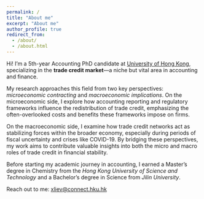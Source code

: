```yaml
---
permalink: /
title: "About me"
excerpt: "About me"
author_profile: true
redirect_from: 
  - /about/
  - /about.html
---
```


<!-- Hi! I'm a 5th-year Accounting PhD  at [HKU Business School](https://www.hkubs.hku.hk/glocal/).

My research interests focus on a niche yet significant area: the ***trade credit market***. My work primarily explores two key dimensions of this field: *microeconomic contracting* and *macroeconomic implicatioins*. 

On the ***microeconomic level***, I investigate how accounting reporting and regulation results in a redistribution of trade credit. This research sheds light on the unintended costs and benefits that regulatory frameworks and financial disclosures impose on the trade credit market. 

On the ***macroeconomic level***, my research seeks to deepen the understanding of how trade credit networks can act as stabilizing forces within the economy, particularly during periods of financial uncertainty and policy shifts, such as those seen during fiscal policy adjustments and the COVID-19 crisis. -->

Hi! I’m a 5th-year Accounting PhD candidate at [University of Hong Kong](https://www.hkubs.hku.hk/glocal/), specializing in the **trade credit market**—a niche but vital area in accounting and finance.

My research approaches this field from two key perspectives: *microeconomic contracting* and *macroeconomic implications*. On the microeconomic side, I explore how accounting reporting and regulatory frameworks influence the redistribution of trade credit, emphasizing the often-overlooked costs and benefits these frameworks impose on firms.

On the macroeconomic side, I examine how trade credit networks act as stabilizing forces within the broader economy, especially during periods of fiscal uncertainty and crises like COVID-19. By bridging these perspectives, my work aims to contribute valuable insights into both the micro and macro roles of trade credit in financial stability.

Before starting my academic journey in accounting, I earned a Master’s degree in Chemistry from the *Hong Kong University of Science and Technology* and a Bachelor’s degree in Science from *Jilin University*.

<!-- Currently, I am visiting PhD student at Washington University in St. Louis, until Nov 2024.  -->

<!-- My research intrests focus on niche research area on trade credit market. Sepcailly, I examine it  from both microeconomic contracting persepctive ( interacted accouting reporting and regulation) and marcroeconomic implications (tax, covid, et al.).
 -->

 <!-- this with a research focus on trade financing and accounting regulations. -->

<!-- Specifically, I am interested in exploring the **economic consequences (intended and unintended) of regulations within the supply chain context** and the **role of supply chain networks in transmitting these effects to a broader economy**. 

Before studying accounting, I was a PhD candidate in Chemistry, spending three years at [Hong Kong University of Science and Technology](https://hkust.edu.hk/). I received my Bachelor of Science from [Jilin University](https://global.jlu.edu.cn/) in 2017 (Rank:1/123). -->



Reach out to me: xliev@connect.hku.hk